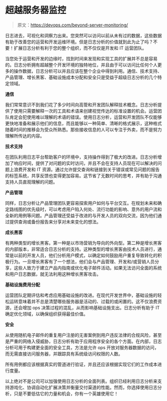 # 超越服务器监控

> 原文：<https://devops.com/beyond-server-monitoring/>

日志进去，可视化和洞察力出来。您突然可以访问以前从未有过的数据，这些数据有助于改善您的运营和开发运维环境。但是日志分析的价值就到此为止了吗？不要！扩展日志分析有利于您的整个组织，而不仅仅是开发和 IT 运营团队。

当您处于运营和开发的边缘时，找到时间来发现和实现工具的扩展并不总是容易的。日志分析拥有超越整个开发环境的独特地位，并且由于可以访问比任何个人更多的操作数据，日志分析可以并且应该在整个企业中得到利用。通信、技术支持、产品管理、增长黑客、基础设施成本分配和安全只是受益于超级日志分析的几个特定领域。

**通信**

我们常常意识不到我们花了多少时间向高管和开发团队解释技术概念。日志分析提供了使用只需要解释一次的工具和术语来创建视觉传达的标准设置的机会。运营团队肯定会犯使用难以理解的术语的错误。使用日志分析，运营和开发团队不仅能够更快地准备和展示他们的信息，而且能够以一种简单、清晰的格式展示，这种格式随着时间的推移会为受众所熟悉。那些接收信息的人可以专注于外卖，而不是努力理解所传达的内容。

**技术支持**

在团队利用日志平台帮助客户的环境中，支持操作得到了极大的改进。日志分析增加了响应时间，提供了对问题的实时访问，并且不会在支持人员现在可以解决的问题上浪费开发和 IT 资源。通过允许提交查询和链接到关于错误或常见问题的报告的标签系统，共享反馈也变得更加容易。这节省了无数时间的思考，并有助于沟通支持人员直观理解的问题。

**产品管理**

同样，日志分析让产品管理团队更容易探索用户如何与平台交互。在规划未来和确定路线图的优先级时，可以考虑用户陷入何处、流行功能的影响、意外的用户流和全新的用例等问题。产品管理还受益于改进的与开发人员的双向交流，因为他们通过提供查询或备份报告来分享对未来变化的想法。

**成长黑客**

有两种类型的增长黑客。第一种是以市场营销为导向的外向型。第二种是增长黑客的内部版本，非常适合日志分析的支持。这种类型的增长黑客由技术人员进行，通常是以前的开发人员，他们分析用户模式，以确定如何鼓励用户重复导致转化的积极行为。一旦增长黑客有了一个想法，他们会与产品管理、开发和/或营销人员分享，这些人致力于建立产品内指南或优化电子邮件活动。如果无法访问全面的系统和用户日志数据，就无法利用这种增长黑客攻击。

**基础设施费用分配**

运营团队定期评估和考虑应用基础设施的改进。在现代开发世界中，基础设施的轻松运转意味着并不总是清楚哪些服务器是活动的、过载的或闲置的。这不仅浪费资源，还会增加 ops 决策过程的混乱，从而影响基础设施支出。日志分析有助于 IT 确定优化领域，以确保组织获得最佳价值。

**安全**

从使用随机电子邮件的重复用户注册的无害案例到用户违反法律的合规风险，甚至是严重的网络入侵威胁，日志分析有助于应用程序安全的各个方面。在内部，日志分析可用于构建更全面的安全工具，方法是允许 ops 开放对服务器数据的访问，而无需直接访问服务器，并跟踪具有系统级访问权限的人数。

所有用例都应该根据真实的管道进行验证，并且还应该根据实现它们的工作成本进行度量。

以上绝对不是公司可以加强使用日志分析的全面列表。组织已经利用日志分析来支持游戏化、协调自动化扩展决策并衡量交付渠道的性能。然而，你选择使用日志分析，只是不要低估它的力量和机会，你有一个英雄使用它！